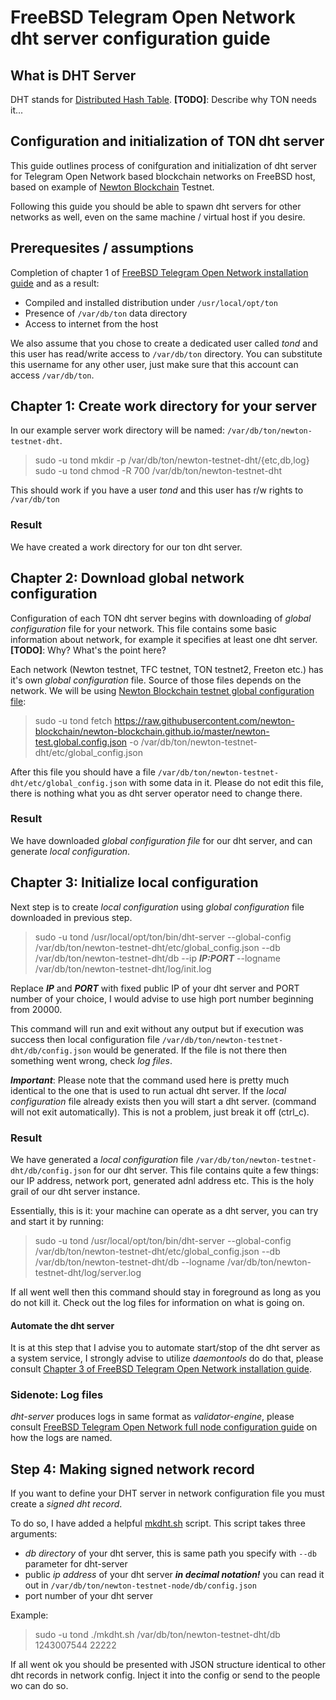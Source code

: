 # FreeBSD Telegram Open Network dht server configuration guide
## What is DHT Server
DHT stands for [Distributed Hash Table](https://en.wikipedia.org/wiki/Distributed_hash_table).
**[TODO]**: Describe why TON needs it... 

## Configuration and initialization of TON dht server
This guide outlines process of conifguration and initialization of dht server for Telegram Open Network based blockchain networks on FreeBSD host, based on example of [Newton Blockchain](https://github.com/newton-blockchain) Testnet.

Following this guide you should be able to spawn dht servers for other networks as well, even on the same machine / virtual host if you desire.

## Prerequesites / assumptions
Completion of chapter 1 of [FreeBSD Telegram Open Network installation guide](./freebsd_ton_installation.md) and as a result:

* Compiled and installed distribution under `/usr/local/opt/ton`
* Presence of `/var/db/ton` data directory
* Access to internet from the host

We also assume that you chose to create a dedicated user called *tond* and this user has read/write access to `/var/db/ton` directory. You can substitute this username for any other user, just make sure that this account can access `/var/db/ton`.


## Chapter 1: Create work directory for your server
In our example server work directory will be named: `/var/db/ton/newton-testnet-dht`. 

> sudo -u tond mkdir -p /var/db/ton/newton-testnet-dht/{etc,db,log}\
sudo -u tond chmod -R 700 /var/db/ton/newton-testnet-dht

This should work if you have a user *tond* and this user has r/w rights to `/var/db/ton`

### Result
We have created a work directory for our ton dht server.

## Chapter 2: Download global network configuration
Configuration of each TON dht server begins with downloading of *global configuration* file for your network. This file contains some basic information about network, for example it specifies at least one dht server. **[TODO]**: Why? What's the point here?

Each network (Newton testnet, TFC testnet, TON testnet2, Freeton etc.) has it's own *global configuration* file. Source of those files depends on the network. We will be using [Newton Blockchain testnet global configuration file](https://raw.githubusercontent.com/newton-blockchain/newton-blockchain.github.io/master/newton-test.global.config.json):

> sudo -u tond fetch https://raw.githubusercontent.com/newton-blockchain/newton-blockchain.github.io/master/newton-test.global.config.json -o /var/db/ton/newton-testnet-dht/etc/global_config.json

After this file you should have a file `/var/db/ton/newton-testnet-dht/etc/global_config.json` with some data in it. Please do not edit this file, there is nothing what you as dht server operator need to change there.

### Result
We have downloaded *global configuration file* for our dht server, and can generate *local configuration*.

## Chapter 3: Initialize local configuration
Next step is to create *local configuration* using *global configuration* file downloaded in previous step.

> sudo -u tond /usr/local/opt/ton/bin/dht-server --global-config /var/db/ton/newton-testnet-dht/etc/global_config.json --db /var/db/ton/newton-testnet-dht/db --ip ***IP:PORT*** --logname /var/db/ton/newton-testnet-dht/log/init.log

Replace ***IP*** and ***PORT*** with fixed public IP of your dht server and PORT number of your choice, I would advise to use high port number beginning from 20000. 

This command will run and exit without any output but if execution was success then local configuration file `/var/db/ton/newton-testnet-dht/db/config.json` would be generated. If the file is not there then something went wrong, check *log files*.

***Important***: Please note that the command used here is pretty much identical to the one that is used to run actual dht server. If the *local configuration* file already exists then you will start a dht server. (command will not exit automatically). This is not a problem, just break it off (ctrl_c).

### Result
We have generated a *local configuration* file `/var/db/ton/newton-testnet-dht/db/config.json` for our dht server. This file contains quite a few things: our IP address, network port, generated adnl address etc. This is the holy grail of our dht server instance.

Essentially, this is it: your machine can operate as a dht server, you can try and start it by running:

> sudo -u tond /usr/local/opt/ton/bin/dht-server --global-config /var/db/ton/newton-testnet-dht/etc/global_config.json --db /var/db/ton/newton-testnet-dht/db --logname /var/db/ton/newton-testnet-dht/log/server.log

If all went well then this command should stay in foreground as long as you do not kill it. Check out the log files for information on what is going on.

#### Automate the dht server
It is at this step that I advise you to automate start/stop of the dht server as a system service, I strongly advise to utilize _daemontools_ do do that, please consult [Chapter 3 of FreeBSD Telegram Open Network installation guide](./freebsd_ton_installation.md#chapter-3-running-dht-server).

### Sidenote: Log files
*dht-server* produces logs in same format as *validator-engine*, please consult [FreeBSD Telegram Open Network full node configuration guide](./freebsd_ton_fullnode_config.md#sidenote-log-files) on how the logs are named.

## Step 4: Making signed network record
If you want to define your DHT server in network configuration file you must create a *signed dht record*.

To do so, I have added a helpful [mkdht.sh](./support/mkdht.sh) script. This script takes three arguments:
* *db directory* of your dht server, this is same path you specify with `--db` parameter for dht-server
* public *ip address* of your dht server ***in decimal notation!*** you can read it out in `/var/db/ton/newton-testnet-node/db/config.json`
* port number of your dht server

Example:
> sudo -u tond ./mkdht.sh /var/db/ton/newton-testnet-dht/db 1243007544 22222

If all went ok you should be presented with JSON structure identical to other dht records in network config. Inject it into the config or send to the people wo can do so.